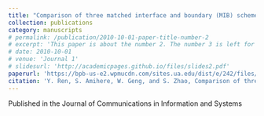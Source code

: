 ```yaml
---
title: "Comparison of three matched interface and boundary (MIB) schemes for solving the nonlinear Poisson-Boltzmann equation"
collection: publications
category: manuscripts
# permalink: /publication/2010-10-01-paper-title-number-2
# excerpt: 'This paper is about the number 2. The number 3 is left for future work.'
# date: 2010-10-01
# venue: 'Journal 1'
# slidesurl: 'http://academicpages.github.io/files/slides2.pdf'
paperurl: 'https://bpb-us-e2.wpmucdn.com/sites.ua.edu/dist/e/242/files/2025/01/cis24a.pdf'
citation: 'Y. Ren, S. Amihere, W. Geng, and S. Zhao, Comparison of three matched interface and boundary (MIB) schemes for solving the nonlinear Poisson-Boltzmann equation, Communications in Information and Systems, 24, 231-251, (2024).'
---
```


Published in the Journal of Communications in Information and Systems